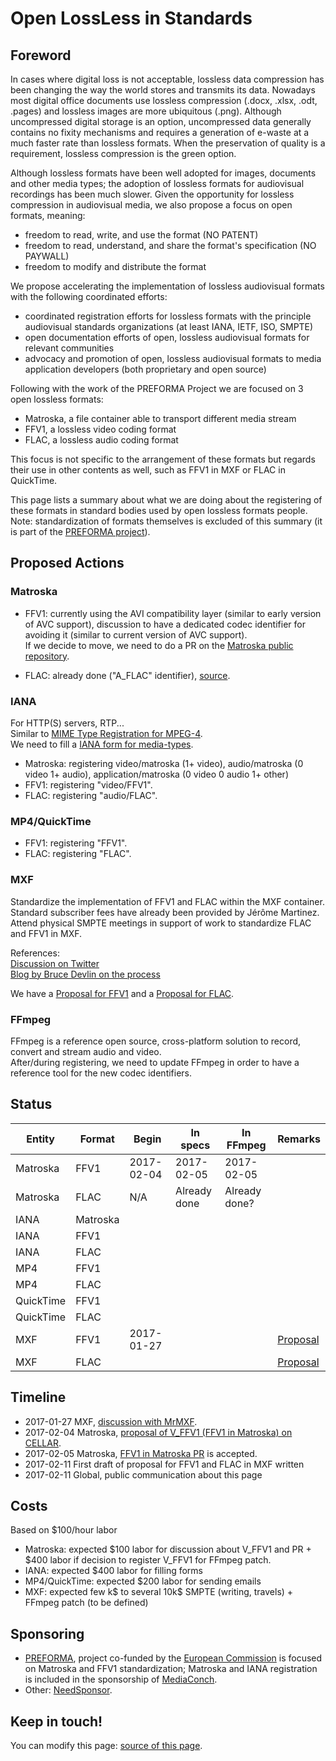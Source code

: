 # Open LossLess in Standards

## Foreword

In cases where digital loss is not acceptable, lossless data compression has been changing the way the world stores and transmits its data. Nowadays most digital office documents use lossless compression (.docx, .xlsx, .odt, .pages) and lossless images are more ubiquitous (.png). Although uncompressed digital storage is an option, uncompressed data generally contains no fixity mechanisms and requires a generation of e-waste at a much faster rate than lossless formats. When the preservation of quality is a requirement, lossless compression is the green option.

Although lossless formats have been well adopted for images, documents and other media types; the adoption of lossless formats for audiovisual recordings has been much slower. Given the opportunity for lossless compression in audiovisual media, we also propose a focus on open formats, meaning:

- freedom to read, write, and use the format (NO PATENT)
- freedom to read, understand, and share the format's specification (NO PAYWALL)
- freedom to modify and distribute the format

We propose accelerating the implementation of lossless audiovisual formats with the following coordinated efforts:

- coordinated registration efforts for lossless formats with the principle audiovisual standards organizations (at least IANA, IETF, ISO, SMPTE)
- open documentation efforts of open, lossless audiovisual formats for relevant communities
- advocacy and promotion of open, lossless audiovisual formats to media application developers (both proprietary and open source)

Following with the work of the PREFORMA Project we are focused on 3 open lossless formats:

- Matroska, a file container able to transport different media stream
- FFV1, a lossless video coding format
- FLAC, a lossless audio coding format

This focus is not specific to the arrangement of these formats but regards their use in other contents as well, such as FFV1 in MXF or FLAC in QuickTime.

This page lists a summary about what we are doing about the registering of these formats in standard bodies used by open lossless formats people.  
Note: standardization of formats themselves is excluded of this summary (it is part of the [PREFORMA project](http://preforma-project.eu/)).

## Proposed Actions

### Matroska

- FFV1: currently using the AVI compatibility layer (similar to early version of AVC support), discussion to have a dedicated codec identifier for avoiding it (similar to current version of AVC support).  
If we decide to move, we need to do a PR on the [Matroska public repository](https://github.com/Matroska-Org/matroska-specification).

- FLAC: already done ("A_FLAC" identifier), [source](https://matroska.org/technical/specs/codecid/index.html).

### IANA

For HTTP(S) servers, RTP...  
Similar to [MIME Type Registration for MPEG-4](https://tools.ietf.org/html/rfc4337).  
We need to fill a [IANA form for media-types](https://www.iana.org/form/media-types).

- Matroska: registering video/matroska (1+ video), audio/matroska (0 video 1+ audio), application/matroska (0 video 0 audio 1+ other)
- FFV1: registering "video/FFV1".
- FLAC: registering "audio/FLAC".

### MP4/QuickTime

- FFV1: registering "FFV1".
- FLAC: registering "FLAC".

### MXF  

Standardize the implementation of FFV1 and FLAC within the MXF container. Standard subscriber fees have already been provided by Jérôme Martinez.  
Attend physical SMPTE meetings in support of work to standardize FLAC and FFV1 in MXF.

References:  
[Discussion on Twitter](https://twitter.com/MrMXF/status/824535480314265601)  
[Blog by Bruce Devlin on the process](http://mrmxf.com/blog/how-to-put-a-new-codec-into-mxf/)

We have a [Proposal for FFV1](https://github.com/MediaArea/ollistd/blob/master/MXF_FFV1.md) and a [Proposal for FLAC](https://github.com/MediaArea/ollistd/blob/master/MXF_fLAC.md).

### FFmpeg  

FFmpeg is a reference open source, cross-platform solution to record, convert and stream audio and video.  
After/during registering, we need to update FFmpeg in order to have a reference tool for the new codec identifiers. 

## Status

| Entity    | Format   | Begin         | In specs      | In FFmpeg     | Remarks                                |
|-----------|----------|---------------|---------------|---------------|----------------------------------------|
| Matroska  | FFV1     | 2017-02-04    | 2017-02-05    | 2017-02-05    |                                        |
| Matroska  | FLAC     | N/A           | Already done  | Already done? |                                        |
| IANA      | Matroska |               |               |               |                                        |
| IANA      | FFV1     |               |               |               |                                        |
| IANA      | FLAC     |               |               |               |                                        |
| MP4       | FFV1     |               |               |               |                                        |
| MP4       | FLAC     |               |               |               |                                        |
| QuickTime | FFV1     |               |               |               |                                        |
| QuickTime | FLAC     |               |               |               |                                        |
| MXF       | FFV1     | 2017-01-27    |               |               | [Proposal](https://github.com/MediaArea/ollistd/blob/master/MXF_FFV1.md)                                       |
| MXF       | FLAC     |               |               |               | [Proposal](https://github.com/MediaArea/ollistd/blob/master/MXF_FLAC.md)                                       |

## Timeline

- 2017-01-27 MXF, [discussion with MrMXF](https://twitter.com/MrMXF/status/824535480314265601).
- 2017-02-04 Matroska, [proposal of V\_FFV1 (FFV1 in Matroska) on CELLAR](https://mailarchive.ietf.org/arch/search/?email_list=cellar&gbt=1&index=Kir-8JdOl6DTZFPrxy4XM-iRP7Q).
- 2017-02-05 Matroska, [FFV1 in Matroska PR](https://github.com/Matroska-Org/matroska-specification/pull/94) is accepted.
- 2017-02-11 First draft of proposal for FFV1 and FLAC in MXF written
- 2017-02-11 Global, public communication about this page

## Costs

Based on $100/hour labor

- Matroska: expected $100 labor for discussion about V\_FFV1 and PR + $400 labor if decision to register V\_FFV1 for FFmpeg patch.
- IANA: expected $400 labor for filling forms
- MP4/QuickTime: expected $200 labor for sending emails
- MXF: expected few k$ to several 10k$ SMPTE (writing, travels) + FFmpeg patch (to be defined)

## Sponsoring

- [PREFORMA](http://www.preforma-project.eu/), project co-funded by the [European Commission](http://europa.eu/) is focused on Matroska and FFV1 standardization; Matroska and IANA registration is included in the sponsorship of [MediaConch](https://mediaarea.net/MediaConch).
- Other: [NeedSponsor](mailto:info@mediaarea.net).

## Keep in touch!

You can modify this page: [source of this page](https://github.com/MediaArea/ollistd).  
